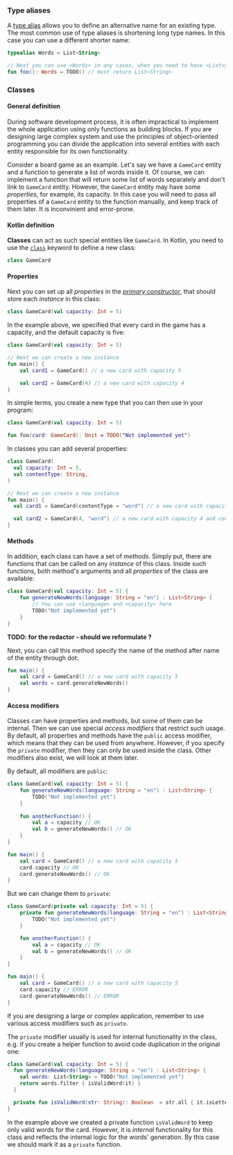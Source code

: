 
### Type aliases

A [type alias](https://kotlinlang.org/docs/type-aliases.html) allows you to define an alternative name for an existing type.
The most common use of type aliases is shortening long type names.
In this case you can use a different shorter name:

```kotlin
typealias Words = List<String>

// Next you can use <Words> in any cases, when you need to have <List<String>>:
fun foo(): Words = TODO() // must return List<String>
```


### Classes

#### General definition

During software development process, it is often impractical to implement the whole application
using only functions as building blocks.
If you are designing large complex system and use the principles of object-oriented programming
you can divide the application into several entities with each
entity responsible for its own functionality.

Consider a board game as an example.
Let's say we have a `GameCard` entity and a function to generate a list of words inside it.
Of course, we can implement a function that will return some list of words separately
and don't link to `GameCard` entity.
However, the `GameCard` entity may have some _properties_, for example, its capacity.
In this case you will need to pass all properties of a `GameCard` entity to the function manually,
and keep track of them later.
It is inconvinient and error-prone.

[//]: # (However, it might be inconvenient to work with such function. )

[//]: # (because the `GameCard` may have some _property_, for example, capacity. )

[//]: # (In this case the returning all properties from the function )

[//]: # (and passing them later can be inconvenient.)

#### Kotlin definition

**Classes** can act as such special entities like `GameCard`.
In Kotlin, you need to use the [`class`](https://kotlinlang.org/docs/classes.html) keyword to define a new class:

```kotlin
class GameCard
```

#### Properties

Next you can set up all _properties_ in the [_primary constructor_](https://kotlinlang.org/docs/classes.html#constructors),
that should store each _instance_ in this class:

```kotlin
class GameCard(val capacity: Int = 5)
```
In the example above, we specified that every card in the game has a capacity,
and the default capacity is five:

```kotlin
class GameCard(val capacity: Int = 5)

// Next we can create a new instance
fun main() {
    val card1 = GameCard() // a new card with capacity 5

    val card2 = GameCard(4) // a new card with capacity 4
}
```

In simple terms, you create a new type that you can then use in your program:

```kotlin
class GameCard(val capacity: Int = 5)

fun foo(card: GameCard): Unit = TODO("Not implemented yet")
```

<div class="hint" title="An example with several properties in the class">

In classes you can add several properties:
  ```kotlin
  class GameCard(
    val capacity: Int = 5,
    val contentType: String,
  )
  
  // Next we can create a new instance
  fun main() {
    val card1 = GameCard(contentType = "word") // a new card with capacity 5 and contentType "word"
  
    val card2 = GameCard(4, "word") // a new card with capacity 4 and contentType "word"
  }
  ```
</div>


#### Methods

In addition, each class can have a set of _methods_.
Simply put, there are functions that can be called on any _instance_ of this class.
Inside such functions, both method's arguments and all _properties_ of the class are available:

```kotlin
class GameCard(val capacity: Int = 5) {
    fun generateNewWords(language: String = "en") : List<String> {
        // You can use <language> and <capacity> here
        TODO("Not implemented yet")
    }
}
```

**TODO: for the redactor - should we reformulate <specify the name of the method after name of the entity through dot>?**

Next, you can call this method specify the name of the method after name of the entity through dot:

```kotlin
fun main() {
    val card = GameCard() // a new card with capacity 5
    val words = card.generateNewWords()
}
```

#### Access modifiers

Classes can have properties and methods, but some of them can be internal.
Then we can use special _access modifiers_ that restrict such usage.
By default, all properties and methods have the `public` access modifier, which means that they can be used from anywhere.
However, if you specify the `private` modifier, then they can only be used inside the class.
Other modifiers also exist, we will look at them later.

<div class="hint" title="Example of access modifiers">

By default, all modifiers are `public`:

```kotlin
class GameCard(val capacity: Int = 5) {
    fun generateNewWords(language: String = "en") : List<String> {
        TODO("Not implemented yet")
    }
  
    fun anotherFunction() {
        val a = capacity // OK
        val b = generateNewWords() // OK
    }
}

fun main() {
    val card = GameCard() // a new card with capacity 5
    card.capacity // OK
    card.generateNewWords() // OK
}
```

But we can change them to `private`:

```kotlin
class GameCard(private val capacity: Int = 5) {
    private fun generateNewWords(language: String = "en") : List<String> {
        TODO("Not implemented yet")
    }

    fun anotherFunction() {
        val a = capacity // OK
        val b = generateNewWords() // OK
    }
}

fun main() {
    val card = GameCard() // a new card with capacity 5
    card.capacity // ERROR
    card.generateNewWords() // ERROR
}
```

</div>

If you are designing a large or complex application,
remember to use various access modifiers such as `private`.

<div class="hint" title="Examples of usage different access modifiers">

The `private` modifier usually is used for internal functionality in the class, e.g.
if you create a helper function to avoid code duplication in the original one:

  ```kotlin
  class GameCard(val capacity: Int = 5) {
    fun generateNewWords(language: String = "en") : List<String> {
      val words: List<String> = TODO("Not implemented yet")
      return words.filter { isValidWord(it) }
    }
  
    private fun isValidWord(str: String): Boolean  = str.all { it.isLetter() }
  }
  ```

In the example above we created a private function `isValidWord` to keep only valid words for the card.
However, it is _internal_ functionality for this class and reflects the internal logic for the words' generation.
By this case we should mark it as a `private` function.
</div>